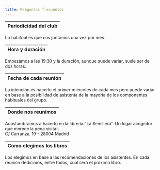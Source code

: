 ```yaml
---
title: Preguntas frecuentes
---
```

|Periodicidad del club|
|---------------------|
Lo habitual es que nos juntamos una vez por mes. 

|Hora y duración|
|---------------------|
Empezamos a las 19:30 y la duración, aunque puede variar, suele ser de dos horas.  

|Fecha de cada reunión|
|---------------------|
La intención es hacerlo el primer miércoles de cada mes pero puede variar en base a la posibilidad de asistenta de la mayoría de los componentes habituales del grupo.  

|Donde nos reunimos|
|---------------------|
Acostumbramos a hacerlo en la librería "La Semillera". Un lugar acogedor que merece la pena visitar.  
C/ Carranza, 19 - 28004 Madrid  

|Como elegimos los libros|
|---------------------|
Los elegimos en base a las recomendaciones de los asistentes. En cada reunión dedicimos, entre todos, cual será el próximo libro.  